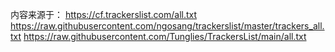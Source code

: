 内容来源于：
https://cf.trackerslist.com/all.txt
https://raw.githubusercontent.com/ngosang/trackerslist/master/trackers_all.txt
https://raw.githubusercontent.com/Tunglies/TrackersList/main/all.txt
